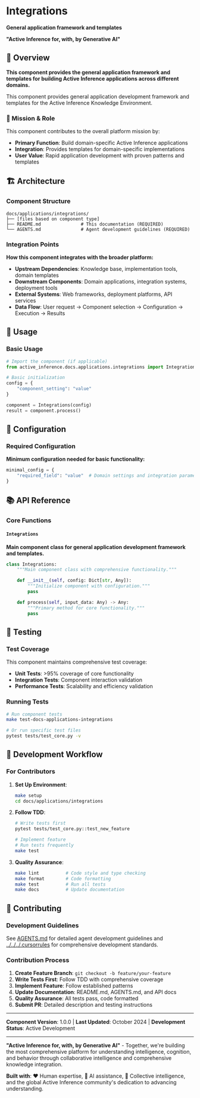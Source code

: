 # Integrations

**General application framework and templates**

**"Active Inference for, with, by Generative AI"**

## 📖 Overview

**This component provides the general application framework and templates for building Active Inference applications across different domains.**

This component provides general application development framework and templates for the Active Inference Knowledge Environment.

### 🎯 Mission & Role

This component contributes to the overall platform mission by:

- **Primary Function**: Build domain-specific Active Inference applications
- **Integration**: Provides templates for domain-specific implementations
- **User Value**: Rapid application development with proven patterns and templates

## 🏗️ Architecture

### Component Structure

```
docs/applications/integrations/
├── [files based on component type]
├── README.md               # This documentation (REQUIRED)
└── AGENTS.md               # Agent development guidelines (REQUIRED)
```

### Integration Points

**How this component integrates with the broader platform:**

- **Upstream Dependencies**: Knowledge base, implementation tools, domain templates
- **Downstream Components**: Domain applications, integration systems, deployment tools
- **External Systems**: Web frameworks, deployment platforms, API services
- **Data Flow**: User request → Component selection → Configuration → Execution → Results

## 🚀 Usage

### Basic Usage

```python
# Import the component (if applicable)
from active_inference.docs.applications.integrations import Integrations

# Basic initialization
config = {
    "component_setting": "value"
}

component = Integrations(config)
result = component.process()
```

## 🔧 Configuration

### Required Configuration

**Minimum configuration needed for basic functionality:**

```python
minimal_config = {
    "required_field": "value"  # Domain settings and integration parameters
}
```

## 📚 API Reference

### Core Functions

#### `Integrations`

**Main component class for general application development framework and templates.**

```python
class Integrations:
    """Main component class with comprehensive functionality."""

    def __init__(self, config: Dict[str, Any]):
        """Initialize component with configuration."""
        pass

    def process(self, input_data: Any) -> Any:
        """Primary method for core functionality."""
        pass
```

## 🧪 Testing

### Test Coverage

This component maintains comprehensive test coverage:

- **Unit Tests**: >95% coverage of core functionality
- **Integration Tests**: Component interaction validation
- **Performance Tests**: Scalability and efficiency validation

### Running Tests

```bash
# Run component tests
make test-docs-applications-integrations

# Or run specific test files
pytest tests/test_core.py -v
```

## 🔄 Development Workflow

### For Contributors

1. **Set Up Environment**:
   ```bash
   make setup
   cd docs/applications/integrations
   ```

2. **Follow TDD**:
   ```bash
   # Write tests first
   pytest tests/test_core.py::test_new_feature

   # Implement feature
   # Run tests frequently
   make test
   ```

3. **Quality Assurance**:
   ```bash
   make lint          # Code style and type checking
   make format        # Code formatting
   make test          # Run all tests
   make docs          # Update documentation
   ```

## 🤝 Contributing

### Development Guidelines

See [AGENTS.md](AGENTS.md) for detailed agent development guidelines and [../../../.cursorrules](../../../.cursorrules) for comprehensive development standards.

### Contribution Process

1. **Create Feature Branch**: `git checkout -b feature/your-feature`
2. **Write Tests First**: Follow TDD with comprehensive coverage
3. **Implement Feature**: Follow established patterns
4. **Update Documentation**: README.md, AGENTS.md, and API docs
5. **Quality Assurance**: All tests pass, code formatted
6. **Submit PR**: Detailed description and testing instructions

---

**Component Version**: 1.0.0 | **Last Updated**: October 2024 | **Development Status**: Active Development

---

**"Active Inference for, with, by Generative AI"** - Together, we're building the most comprehensive platform for understanding intelligence, cognition, and behavior through collaborative intelligence and comprehensive knowledge integration.

**Built with**: ❤️ Human expertise, 🤖 AI assistance, 🧠 Collective intelligence, and the global Active Inference community's dedication to advancing understanding.
